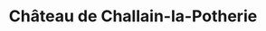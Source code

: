 ---
guid: "c3ab470a1c18"
title: "Château de Challain-la-Potherie"
latlng: "47.634921, -1.044108"
youtubeId: "y5hm3ERaeiM" 
---